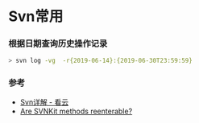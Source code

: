 # Svn常用

### 根据日期查询历史操作记录

```bash
> svn log -vg  -r{2019-06-14}:{2019-06-30T23:59:59}
```

### 参考

* [Svn详解 - 看云](https://www.kancloud.cn/i281151/svn/197162)
* [Are SVNKit methods reenterable?](http://vcs.atspace.co.uk/2012/09/21/are-svnkit-methods-reenterable/)
